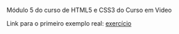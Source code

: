 Módulo 5 do curso de HTML5 e CSS3 do Curso em Video

Link para o primeiro exemplo real: <a href="menuResponsivoFlexbox/html/index.html">exercício</a>
